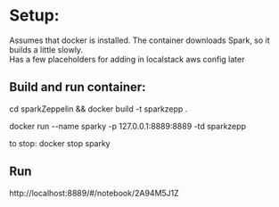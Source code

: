# Setup:

Assumes that docker is installed.  The container downloads Spark, so it builds a little slowly.  
Has a few placeholders for adding in localstack aws config later

## Build and run container:

cd sparkZeppelin && docker build -t sparkzepp . 

docker run --name sparky -p 127.0.0.1:8889:8889 -td sparkzepp

to stop:  docker stop sparky

## Run 

http://localhost:8889/#/notebook/2A94M5J1Z
